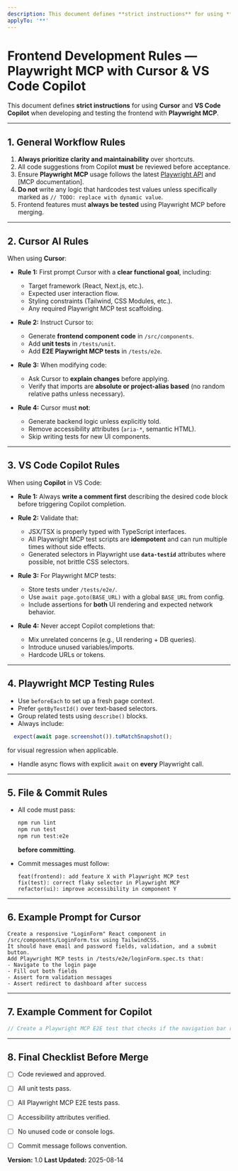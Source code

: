 ```yaml
---
description: This document defines **strict instructions** for using **Cursor** and **VS Code Copilot** when developing and testing the frontend with **Playwright MCP**.
applyTo: '**'
---
```


# Frontend Development Rules — Playwright MCP with Cursor & VS Code Copilot
This document defines **strict instructions** for using **Cursor** and **VS Code Copilot** when developing and testing the frontend with **Playwright MCP**.

---

## 1. General Workflow Rules

1. **Always prioritize clarity and maintainability** over shortcuts.
2. All code suggestions from Copilot **must** be reviewed before acceptance.
3. Ensure **Playwright MCP** usage follows the latest [Playwright API](https://playwright.dev/docs/api) and [MCP documentation].
4. **Do not** write any logic that hardcodes test values unless specifically marked as `// TODO: replace with dynamic value`.
5. Frontend features must **always be tested** using Playwright MCP before merging.

---

## 2. Cursor AI Rules

When using **Cursor**:

- **Rule 1:** First prompt Cursor with a **clear functional goal**, including:
  - Target framework (React, Next.js, etc.).
  - Expected user interaction flow.
  - Styling constraints (Tailwind, CSS Modules, etc.).
  - Any required Playwright MCP test scaffolding.

- **Rule 2:** Instruct Cursor to:
  - Generate **frontend component code** in `/src/components`.
  - Add **unit tests** in `/tests/unit`.
  - Add **E2E Playwright MCP tests** in `/tests/e2e`.

- **Rule 3:** When modifying code:
  - Ask Cursor to **explain changes** before applying.
  - Verify that imports are **absolute or project-alias based** (no random relative paths unless necessary).

- **Rule 4:** Cursor must **not**:
  - Generate backend logic unless explicitly told.
  - Remove accessibility attributes (`aria-*`, semantic HTML).
  - Skip writing tests for new UI components.

---

## 3. VS Code Copilot Rules

When using **Copilot** in VS Code:

- **Rule 1:** Always **write a comment first** describing the desired code block before triggering Copilot completion.

- **Rule 2:** Validate that:
  - JSX/TSX is properly typed with TypeScript interfaces.
  - All Playwright MCP test scripts are **idempotent** and can run multiple times without side effects.
  - Generated selectors in Playwright use **`data-testid`** attributes where possible, not brittle CSS selectors.

- **Rule 3:** For Playwright MCP tests:
  - Store tests under `/tests/e2e/`.
  - Use `await page.goto(BASE_URL)` with a global `BASE_URL` from config.
  - Include assertions for **both** UI rendering and expected network behavior.

- **Rule 4:** Never accept Copilot completions that:
  - Mix unrelated concerns (e.g., UI rendering + DB queries).
  - Introduce unused variables/imports.
  - Hardcode URLs or tokens.

---

## 4. Playwright MCP Testing Rules

- Use `beforeEach` to set up a fresh page context.
- Prefer `getByTestId()` over text-based selectors.
- Group related tests using `describe()` blocks.
- Always include:
```ts
  expect(await page.screenshot()).toMatchSnapshot();
````

for visual regression when applicable.

* Handle async flows with explicit `await` on **every** Playwright call.

---

## 5. File & Commit Rules

* All code must pass:

  ```bash
  npm run lint
  npm run test
  npm run test:e2e
  ```

  **before committing**.

* Commit messages must follow:

  ```
  feat(frontend): add feature X with Playwright MCP test
  fix(test): correct flaky selector in Playwright MCP
  refactor(ui): improve accessibility in component Y
  ```

---

## 6. Example Prompt for Cursor

```plaintext
Create a responsive "LoginForm" React component in /src/components/LoginForm.tsx using TailwindCSS.
It should have email and password fields, validation, and a submit button.
Add Playwright MCP tests in /tests/e2e/loginForm.spec.ts that:
- Navigate to the login page
- Fill out both fields
- Assert form validation messages
- Assert redirect to dashboard after success
```

---

## 7. Example Comment for Copilot

```ts
// Create a Playwright MCP E2E test that checks if the navigation bar renders correctly on mobile and desktop breakpoints
```

---

## 8. Final Checklist Before Merge

* [ ] Code reviewed and approved.
* [ ] All unit tests pass.
* [ ] All Playwright MCP E2E tests pass.
* [ ] Accessibility attributes verified.
* [ ] No unused code or console logs.
* [ ] Commit message follows convention.


**Version:** 1.0
**Last Updated:** 2025-08-14

